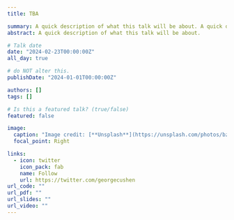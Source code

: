 ```yaml
---
title: TBA

summary: A quick description of what this talk will be about. A quick description of what this talk will be about. A quick description of what this talk will be about.
abstract: A quick description of what this talk will be about.

# Talk date
date: "2024-02-23T00:00:00Z"
all_day: true

# do NOT alter this.
publishDate: "2024-01-01T00:00:00Z"

authors: []
tags: []

# Is this a featured talk? (true/false)
featured: false

image:
  caption: "Image credit: [**Unsplash**](https://unsplash.com/photos/bzdhc5b3Bxs)"
  focal_point: Right

links:
  - icon: twitter
    icon_pack: fab
    name: Follow
    url: https://twitter.com/georgecushen
url_code: ""
url_pdf: ""
url_slides: ""
url_video: ""
---
```

